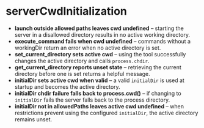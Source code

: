 # serverCwdInitialization

- **launch outside allowed paths leaves cwd undefined** – starting the server in a disallowed directory results in no active working directory.
- **execute_command fails when cwd undefined** – commands without a workingDir return an error when no active directory is set.
- **set_current_directory sets active cwd** – using the tool successfully changes the active directory and calls `process.chdir`.
- **get_current_directory reports unset state** – retrieving the current directory before one is set returns a helpful message.
- **initialDir sets active cwd when valid** – a valid `initialDir` is used at startup and becomes the active directory.
- **initialDir chdir failure falls back to process.cwd()** – if changing to `initialDir` fails the server falls back to the process directory.
- **initialDir not in allowedPaths leaves active cwd undefined** – when restrictions prevent using the configured `initialDir`, the active directory remains unset.
